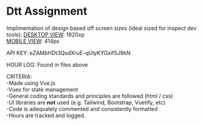 # Dtt Assignment

Implimentation of design based off screen sizes (ideal sized for inspect dev tools): 
[DESKTOP VIEW](https://overflow.io/s/SQY91U3K/?node=a1b1f199): 1920xp <br>
[MOBILE VIEW](https://overflow.io/s/SQY91U3K/?node=08a536d0): 414px <br>

API KEY: eZAMbHDt3QsdXruE-qUlyKYGxif5J9kN

HOUR LOG: Found in files above 

CRITERIA: <br>
-Made using Vue.js <br> 
-Vuex for state management <br> 
-General coding standards and principles are followed (html / css) <br> 
-UI libraries are **not** used (e.g. Tailwind, Bootstrap, Vuetify, etc) <br> 
-Code is adequately commented and consistently formatted <br> 
-Hours are tracked and logged. <br>
